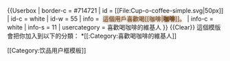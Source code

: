 {{Userbox
  | border-c     = #714721
  | id           = [[File:Cup-o-coffee-simple.svg|50px]]
  | id-c         = white
  | id-w         = 55
  | info         = &nbsp;<span style="color:#714721; text-shadow:0 1px 5px #714721">這個用戶喜歡喝[[咖啡|<strong style="color:#714721">咖啡</strong>]]。</span>
  | info-c       = white
  | info-s       = 11
  | usercategory = 喜歡喝咖啡的維基人
}}<noinclude>
{{Clear}}
這個模版會把你加入到以下的分類：
*[[:Category:喜歡喝咖啡的維基人]]

[[Category:饮品用户框模板]]
</noinclude>